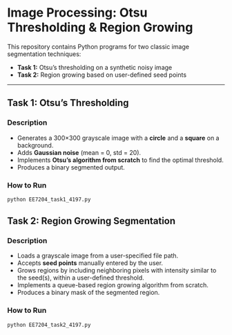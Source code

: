 # Image Processing: Otsu Thresholding & Region Growing

This repository contains Python programs for two classic image segmentation techniques:

- **Task 1:** Otsu’s thresholding on a synthetic noisy image
- **Task 2:** Region growing based on user-defined seed points

---

## Task 1: Otsu’s Thresholding

### Description

- Generates a 300×300 grayscale image with a **circle** and a **square** on a background.
- Adds **Gaussian noise** (mean = 0, std = 20).
- Implements **Otsu’s algorithm from scratch** to find the optimal threshold.
- Produces a binary segmented output.

### How to Run

```bash
python EE7204_task1_4197.py
```

## Task 2: Region Growing Segmentation

### Description

- Loads a grayscale image from a user-specified file path.
- Accepts **seed points** manually entered by the user.
- Grows regions by including neighboring pixels with intensity similar to the seed(s), within a user-defined threshold.
- Implements a queue-based region growing algorithm from scratch.
- Produces a binary mask of the segmented region.

### How to Run

```bash
python EE7204_task2_4197.py
```
